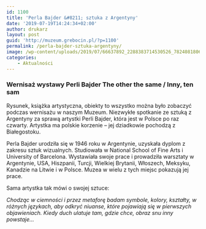 ```yaml
---
id: 1100
title: 'Perla Bajder &#8211; sztuka z Argentyny'
date: '2019-07-19T14:24:34+02:00'
author: drukarz
layout: post
guid: 'http://muzeum.grebocin.pl/?p=1100'
permalink: /perla-bajder-sztuka-argentyny/
image: /wp-content/uploads/2019/07/66637892_2288383714530526_7824081806465957888_o.jpg
categories:
    - Aktualności
---
```


### Wernisaż wystawy Perli Bajder The other the same / Inny, ten sam

Rysunek, książka artystyczna, obiekty to wszystko można było zobaczyć podczas wernisażu w naszym Muzeum. Niezwykłe spotkanie ze sztuką z Argentyny za sprawą artystki Perli Bajder, która jest w Polsce po raz czwarty. Artystka ma polskie korzenie – jej dziadkowie pochodzą z Białegostoku.

Perla Bajder urodziła się w 1946 roku w Argentynie, uzyskała dyplom z zakresu sztuk wizualnych. Studiowała w National School of Fine Arts i University of Barcelona. Wystawiała swoje prace i prowadziła warsztaty w Argentynie, USA, Hiszpanii, Turcji, Wielkiej Brytanii, Włoszech, Meksyku, Kanadzie na Litwie i w Polsce. Muzea w wielu z tych miejsc pokazują jej prace.

Sama artystka tak mówi o swojej sztuce:

*Chodząc w ciemności i przez metaforę badam symbole, kolory, kształty, w różnych językach, aby odkryć niuanse, które pojawiają się w pierwszych objawieniach. Kiedy duch ulatuje tam, gdzie chce, obraz snu inny powstaje…*